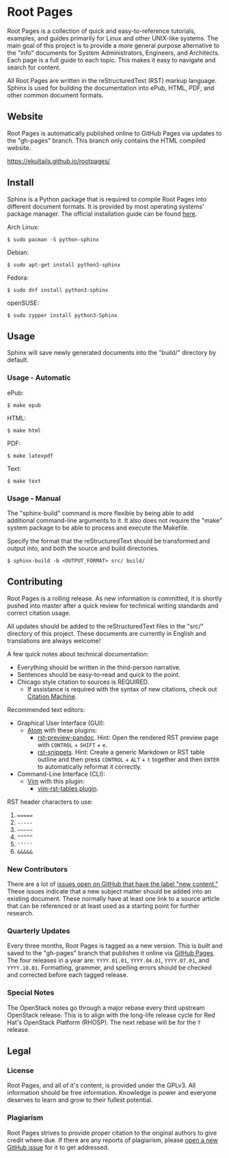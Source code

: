 # Root Pages

Root Pages is a collection of quick and easy-to-reference tutorials, examples, and guides primarily for Linux and other UNIX-like systems. The main goal of this project is to provide a more general purpose alternative to the "info" documents for System Administrators, Engineers, and Architects. Each page is a full guide to each topic. This makes it easy to navigate and search for content.

All Root Pages are written in the reStructuredText (RST) markup language. Sphinx is used for building the documentation into ePub, HTML, PDF, and other common document formats.


## Website

Root Pages is automatically published online to GitHub Pages via updates to the "gh-pages" branch. This branch only contains the HTML compiled website.

https://ekultails.github.io/rootpages/


## Install

Sphinx is a Python package that is required to compile Root Pages into different document formats. It is provided by most operating systems' package manager. The official installation guide can be found [here](http://www.sphinx-doc.org/en/stable/install.html).

Arch Linux:

```
$ sudo pacman -S python-sphinx
```

Debian:

```
$ sudo apt-get install python3-sphinx
```

Fedora:

```
$ sudo dnf install python3-sphinx
```

openSUSE:

```
$ sudo zypper install python3-Sphinx
```


## Usage

Sphinx will save newly generated documents into the "build/" directory by default.


### Usage - Automatic


ePub:
```
$ make epub
```

HTML:
```
$ make html
```

PDF:
```
$ make latexpdf
```

Text:
```
$ make text
```


### Usage - Manual

The "sphinx-build" command is more flexible by being able to add additional command-line arguments to it. It also does not require the "make" system package to be able to process and execute the Makefile.

Specify the format that the reStructuredText should be transformed and output into, and both the source and build directories.

```
$ sphinx-build -b <OUTPUT_FORMAT> src/ build/
```


## Contributing

Root Pages is a rolling release. As new information is committed, it is shortly pushed into master after a quick review for technical writing standards and correct citation usage.

All updates should be added to the reStructuredText files in the "src/" directory of this project. These documents are currently in English and translations are always welcome!

A few quick notes about technical documentation:

* Everything should be written in the third-person narrative.
* Sentences should be easy-to-read and quick to the point.
* Chicago style citation to sources is REQUIRED.
    * If assistance is required with the syntax of new citations, check out [Citation Machine](http://www.citationmachine.net/chicago).

Recommended text editors:

* Graphical User Interface (GUI):
    * [Atom](https://atom.io/) with these plugins:
        * [rst-preview-pandoc](https://atom.io/packages/rst-preview-pandoc). Hint: Open the rendered RST preview page with `CONTROL` + `SHIFT` + `e`.
        * [rst-snippets](https://atom.io/packages/rst-snippets). Hint: Create a generic Markdown or RST table outline and then press `CONTROL` + `ALT` + `t` together and then `ENTER` to automatically reformat it correctly.
* Command-Line Interface (CLI):
    * [Vim](https://github.com/vim/vim) with this plugin:
        * [vim-rst-tables plugin](https://github.com/nvie/vim-rst-tables).

RST header characters to use:

1. `=====`
2. `-----`
3. `~~~~~`
4. `^^^^^`
5. `'''''`
6. `&&&&&`


### New Contributors

There are a lot of [issues open on GitHub that have the label "new content."](https://github.com/ekultails/rootpages/issues?q=is%3Aopen+is%3Aissue+label%3A%22new+content%22) These issues indicate that a new subject matter should be added into an existing document. These normally have at least one link to a source article that can be referenced or at least used as a starting point for further research.


### Quarterly Updates

Every three months, Root Pages is tagged as a new version. This is built and saved to the "gh-pages" branch that publishes it online via [GitHub Pages](https://pages.github.com/). The four releases in a year are: `YYYY.01.01`, `YYYY.04.01`, `YYYY.07.01`, and `YYYY.10.01`. Formatting, grammer, and spelling errors should be checked and corrected before each tagged release.


### Special Notes

The OpenStack notes go through a major rebase every third upstream OpenStack release. This is to align with the long-life release cycle for Red Hat's OpenStack Platform (RHOSP). The next rebase will be for the `T` release.


## Legal


### License

Root Pages, and all of it's content, is provided under the GPLv3. All information should be free information. Knowledge is power and everyone deserves to learn and grow to their fullest potential.


### Plagiarism

Root Pages strives to provide proper citation to the original authors to give credit where due. If there are any reports of plagiarism, please [open a new GitHub issue](https://github.com/ekultails/rootpages/issues) for it to get addressed.
